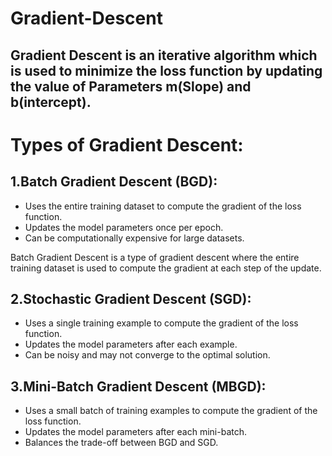 # Gradient-Descent

## Gradient Descent is an iterative algorithm which is used to minimize the loss function by updating the value of Parameters m(Slope) and b(intercept).

# Types of Gradient Descent:

## 1.Batch Gradient Descent (BGD):
- Uses the entire training dataset to compute the gradient of the loss function.
- Updates the model parameters once per epoch.
- Can be computationally expensive for large datasets.

Batch Gradient Descent is a type of gradient descent where the entire training dataset is used to compute the gradient at each step of the update.

## 2.Stochastic Gradient Descent (SGD):
- Uses a single training example to compute the gradient of the loss function.
- Updates the model parameters after each example.
- Can be noisy and may not converge to the optimal solution.

## 3.Mini-Batch Gradient Descent (MBGD):
- Uses a small batch of training examples to compute the gradient of the loss function.
- Updates the model parameters after each mini-batch.
- Balances the trade-off between BGD and SGD.
